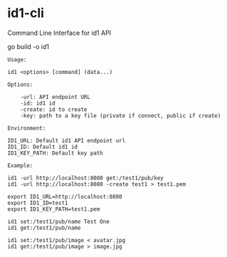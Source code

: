 # id1-cli
Command Line Interface for id1 API

go build -o id1


    Usage: 

    id1 <options> [command] (data...)

    Options:

        -url: API endpoint URL
        -id: id1 id
        -create: id to create
        -key: path to a key file (private if connect, public if create)

    Environment:
    
    ID1_URL: Default id1 API endpoint url
    ID1_ID: Default id1 id
    ID1_KEY_PATH: Default key path

    Example:

    id1 -url http://localhost:8080 get:/test1/pub/key
    id1 -url http://localhost:8080 -create test1 > test1.pem

    export ID1_URL=http://localhost:8080
    export ID1_ID=test1
    export ID1_KEY_PATH=test1.pem

    id1 set:/test1/pub/name Test One
    id1 get:/test1/pub/name

    id1 set:/test1/pub/image < avatar.jpg
    id1 get:/test1/pub/image > image.jpg